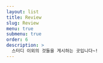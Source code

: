 ```yaml
---
layout: list
title: Review
slug: Review
menu: true
submenu: true
order: 6
description: >
  스터디 이외의 것들을 게시하는 곳입니다~!
---
```

